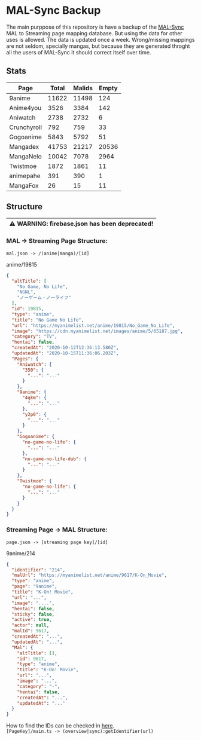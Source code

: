 # MAL-Sync Backup
The main purppose of this repository is have a backup of the <a href="https://github.com/MALSync/MALSync">MAL-Sync</a> MAL to Streaming page mapping database. But using the data for other uses is allowed. 
The data is updated once a week. Wrong/missing mappings are not seldom, specially mangas, but because they are generated throght all the users of MAL-Sync it should correct itself over time.

## Stats

<!--statstable-->
| Page        | Total | Malids | Empty |
| ----------- | ----- | ------ | ----- |
| 9anime      | 11622 | 11498  | 124   |
| Anime4you   | 3526  | 3384   | 142   |
| Aniwatch    | 2738  | 2732   | 6     |
| Crunchyroll | 792   | 759    | 33    |
| Gogoanime   | 5843  | 5792   | 51    |
| Mangadex    | 41753 | 21217  | 20536 |
| MangaNelo   | 10042 | 7078   | 2964  |
| Twistmoe    | 1872  | 1861   | 11    |
| animepahe   | 391   | 390    | 1     |
| MangaFox    | 26    | 15     | 11    |
<!--/statstable-->

## Structure

| :warning: WARNING: firebase.json has been deprecated! |
| --- |

### MAL -> Streaming Page Structure:
`mal.json -> /(anime|manga)/[id]`  
  
anime/19815
```json
{
  "altTitle": [
    "No Game, No Life",
    "NGNL",
    "ノーゲーム・ノーライフ"
  ],
  "id": 19815,
  "type": "anime",
  "title": "No Game No Life",
  "url": "https://myanimelist.net/anime/19815/No_Game_No_Life",
  "image": "https://cdn.myanimelist.net/images/anime/5/65187.jpg",
  "category": "TV",
  "hentai": false,
  "createdAt": "2020-10-12T12:36:13.580Z",
  "updatedAt": "2020-10-15T11:36:06.203Z",
  "Pages": {
    "Aniwatch": {
      "350": {
        "...": "..."
      }
    },
    "9anime": {
      "4qkm": {
        "...": "..."
      },
      "y2p0": {
        "...": "..."
      }
    },
    "Gogoanime": {
      "no-game-no-life": {
        "...": "..."
      },
      "no-game-no-life-dub": {
        "...": "..."
      }
    },
    "Twistmoe": {
      "no-game-no-life": {
        "...": "..."
      }
    }
  }
}

```

### Streaming Page -> MAL Structure:  
`page.json -> [streaming page key]/[id]`  
  
9anime/214
```json
{
  "identifier": "214",
  "malUrl": "https://myanimelist.net/anime/9617/K-On_Movie",
  "type": "anime",
  "page": "9anime",
  "title": "K-On! Movie",
  "url": "...",
  "image": "....",
  "hentai": false,
  "sticky": false,
  "active": true,
  "actor": null,
  "malId": 9617,
  "createdAt": "...",
  "updatedAt": "...",
  "Mal": {
    "altTitle": [],
    "id": 9617,
    "type": "anime",
    "title": "K-On! Movie",
    "url": "...",
    "image": "...",
    "category": "-",
    "hentai": false,
    "createdAt": "...",
    "updatedAt": "..."
  }
}

```

How to find the IDs can be checked in <a href="https://github.com/lolamtisch/MALSync/tree/master/src/pages">here</a>.  
`[PageKey]/main.ts -> (overview|sync):getIdentifier(url)`
